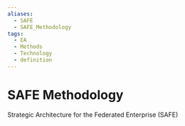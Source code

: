 ```yaml
---
aliases:
  - SAFE
  - SAFE_Methodology
tags:
  - EA
  - Methods
  - Technology
  - definition
---
```

# SAFE Methodology
Strategic Architecture for the Federated Enterprise (SAFE)